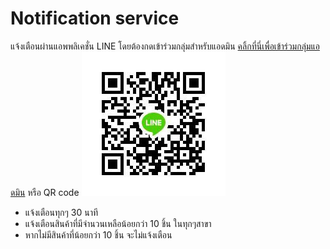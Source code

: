 # Notification service

แจ้งเตือนผ่านแอพพลิเคชั่น LINE
โดยต้องกดเข้าร่วมกลุ่มสำหรับแอดมิน
[คลิ้กที่นี่เพื่อเข้าร่วมกลุ่มแอดมิน](https://line.me/R/ti/g/dn3cEyX2PY)
หรือ QR code
![admin-group](./notification-admin-group.jpg)

- แจ้งเตือนทุกๆ 30 นาที
- แจ้งเตือนสินค้าที่มีจำนวนเหลือน้อยกว่า 10 ชิ้น ในทุกๆสาขา
- หากไม่มีสินค้าที่น้อยกว่า 10 ชิ้น จะไม่แจ้งเตือน

